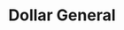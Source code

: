 ---
title: "Dollar General"
url: /indianapolis/dollar-general-north-illinois-street/
shop: general
---